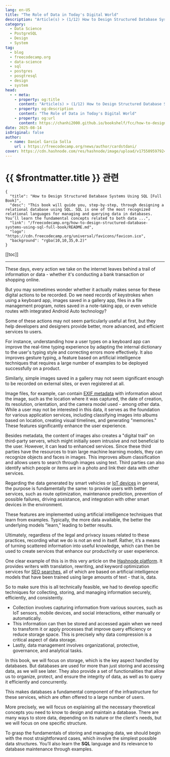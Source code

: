 ```yaml
---
lang: en-US
title: "The Role of Data in Today's Digital World"
description: "Article(s) > (1/12) How to Design Structured Database Systems Using SQL [Full Book]"
category:
  - Data Science
  - PostgreSQL
  - Design
  - System
tag:
  - blog
  - freecodecamp.org
  - data-science
  - sql
  - postgres
  - posgtresql
  - design
  - system
head:
  - - meta:
    - property: og:title
      content: "Article(s) > (1/12) How to Design Structured Database Systems Using SQL [Full Book]"
    - property: og:description
      content: "The Role of Data in Today's Digital World"
    - property: og:url
      content: https://chanhi2000.github.io/bookshelf/fcc/how-to-design-structured-database-systems-using-sql-full-book/the-role-of-data-in-todays-digital-world.html
date: 2025-08-14
isOriginal: false
author:
  - name: Daniel García Solla
    url : https://freecodecamp.org/news/author/cardstdani/
cover: https://cdn.hashnode.com/res/hashnode/image/upload/v1755095979245/dfd39c26-3456-4e79-a01c-0b2a82f7a034.png
---
```


# {{ $frontmatter.title }} 관련

```component VPCard
{
  "title": "How to Design Structured Database Systems Using SQL [Full Book]",
  "desc": "This book will guide you, step-by-step, through designing a relational database using SQL. SQL is one of the most recognized relational languages for managing and querying data in databases. You’ll learn the fundamental concepts related to both data ...",
  "link": "/freecodecamp.org/how-to-design-structured-database-systems-using-sql-full-book/README.md",
  "logo": "https://cdn.freecodecamp.org/universal/favicons/favicon.ico",
  "background": "rgba(10,10,35,0.2)"
}
```

[[toc]]

---

<SiteInfo
  name="How to Design Structured Database Systems Using SQL [Full Book]"
  desc="This book will guide you, step-by-step, through designing a relational database using SQL. SQL is one of the most recognized relational languages for managing and querying data in databases. You’ll learn the fundamental concepts related to both data ..."
  url="https://freecodecamp.org/news/how-to-design-structured-database-systems-using-sql-full-book#heading-the-role-of-data-in-todays-digital-world"
  logo="https://cdn.freecodecamp.org/universal/favicons/favicon.ico"
  preview="https://cdn.hashnode.com/res/hashnode/image/upload/v1755095979245/dfd39c26-3456-4e79-a01c-0b2a82f7a034.png"/>

These days, every action we take on the internet leaves behind a trail of information or data - whether it's conducting a bank transaction or shopping online.

But you may sometimes wonder whether it actually makes sense for these digital actions to be recorded. Do we need records of keystrokes when using a keyboard app, images saved in a gallery app, files in a file management program, notes saved in a note-taking app, or even vehicle routes with integrated Android Auto technology?

Some of these actions may not seem particularly useful at first, but they help developers and designers provide better, more advanced, and efficient services to users.

For instance, understanding how a user types on a keyboard app can improve the real-time typing experience by adapting the internal dictionary to the user's typing style and correcting errors more effectively. It also improves gesture typing, a feature based on artificial intelligence techniques that requires a large number of examples to be deployed successfully on a product.

Similarly, simple images saved in a gallery may not seem significant enough to be recorded on external sites, or even registered at all.

Image files, for example, can contain [<VPIcon icon="fa-brands fa-wikipedia-w"/>EXIF metadata](https://en.wikipedia.org/wiki/Exif) with information about the image, such as the location where it was captured, the date of creation, its resolution, orientation, and the camera model used - among other data. While a user may not be interested in this data, it serves as the foundation for various application services, including classifying images into albums based on location, creating visual timelines, and generating "memories." These features significantly enhance the user experience.

Besides metadata, the content of images also creates a "digital trail" on third-party servers, which might initially seem intrusive and not beneficial to the user. However, it can lead to enhanced services. Since these third parties have the resources to train large machine learning models, they can recognize objects and faces in images. This improves album classification and allows users to search through images using text. Third parties can also identify which people or items are in a photo and link their data with other services.

Regarding the data generated by smart vehicles or [<VPIcon icon="iconfont icon-ibm"/>IoT devices](https://ibm.com/think/insights/how-modern-enterprises-are-using-iot-data-to-spur-innovation) in general, the purpose is fundamentally the same: to provide users with better services, such as route optimization, maintenance prediction, prevention of possible failures, driving assistance, and integration with other smart devices in the environment.

These features are implemented using artificial intelligence techniques that learn from examples. Typically, the more data available, the better the underlying models "learn," leading to better results.

Ultimately, regardless of the legal and privacy issues related to these practices, recording what we do is not an end in itself. Rather, it’s a means of turning scattered information into useful knowledge, which can then be used to create services that enhance our productivity or user experience.

One clear example of this is in this very article on the [<VPIcon icon="fas fa-globe"/>Hashnode platform](https://hashnode.com/changelog/free-ai-for-all-users-blogging?source=changelogs). It provides writers with translation, rewriting, and keyword optimization services for [<VPIcon icon="fa-brands fa-google"/>SEO searches](https://developers.google.com/search/docs/fundamentals/seo-starter-guide?hl=en), all of which are based on artificial intelligence models that have been trained using large amounts of text - that is, data.

So to make sure this is all technically feasible, we had to develop specific techniques for collecting, storing, and managing information securely, efficiently, and consistently.

- Collection involves capturing information from various sources, such as IoT sensors, mobile devices, and social interactions, either manually or automatically.
- This information can then be stored and accessed again when we need to transform it or apply processes that improve query efficiency or reduce storage space. This is precisely why data compression is a critical aspect of data storage.
- Lastly, data management involves organizational, protective, governance, and analytical tasks.

In this book, we will focus on storage, which is the key aspect handled by databases. But databases are used for more than just storing and accessing data, as we will see later. They also provide a set of functionalities that allow us to organize, protect, and ensure the integrity of data, as well as to query it efficiently and concurrently.

This makes databases a fundamental component of the infrastructure for these services, which are often offered to a large number of users.

More precisely, we will focus on explaining all the necessary theoretical concepts you need to know to design and maintain a database. There are many ways to store data, depending on its nature or the client's needs, but we will focus on one specific structure.

To grasp the fundamentals of storing and managing data, we should begin with the most straightforward cases, which involve the simplest possible data structures. You’ll also learn the **SQL** language and its relevance to database maintenance through examples.

